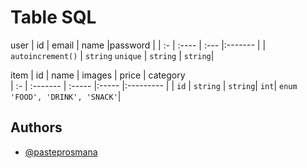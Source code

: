 # Table SQL

user
| id | email | name |password |
| :- | :---- | :--- |:------- |
| `autoincrement()` | `string` `unique` | `string` | `string`|

item
| id | name | images | price | category  
| :- | :------- | :----- |:----- |:--------- |
| `id` | `string` | `string`| `int`| `enum 'FOOD', 'DRINK', 'SNACK'`|

## Authors

- [@pasteprosmana](https://www.github.com/mamsky)

